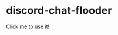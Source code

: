 # discord-chat-flooder
[Click me to use it!](https://respecting.github.io/all-things-copying/discord-chat-flooder)
